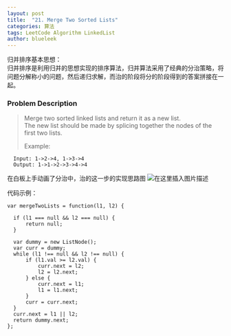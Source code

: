 ```yaml
---
layout: post
title:  "21. Merge Two Sorted Lists"                                            "
categories: 算法
tags: LeetCode Algorithm LinkedList
author: blueleek
---
```



归并排序基本思想：<br/>
归并排序是利用归并的思想实现的排序算法，归并算法采用了经典的分治策略，将问题分解称小的问题，然后递归求解，而治的阶段将分的阶段得到的答案拼接在一起。

 





### Problem Description

>Merge two sorted linked lists and return it as a new list. <br/>
>The new list should be made by splicing together the nodes of the first two lists.
>
> Example: <br/>
```
  Input: 1->2->4, 1->3->4
  Output: 1->1->2->3->4->4
```


在白板上手动画了分治中，治的这一步的实现思路图
![在这里插入图片描述](https://img-blog.csdnimg.cn/2019122218475785.jpeg?x-oss-process=image/watermark,type_ZmFuZ3poZW5naGVpdGk,shadow_10,text_aHR0cHM6Ly9ibG9nLmNzZG4ubmV0L2hodGh3eA==,size_16,color_FFFFFF,t_70)

代码示例：
```
var mergeTwoLists = function(l1, l2) {
    
  if (l1 === null && l2 === null) {
      return null;
  }  
    
  var dummy = new ListNode();  
  var curr = dummy;  
  while (l1 !== null && l2 !== null) {
      if (l1.val >= l2.val) { 
          curr.next = l2;
          l2 = l2.next;
      } else {
          curr.next = l1;
          l1 = l1.next;
      }
      curr = curr.next;
  }   
  curr.next = l1 || l2;
  return dummy.next;     
};
```

